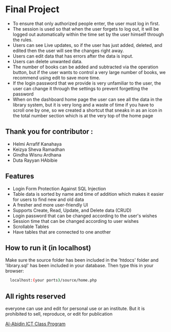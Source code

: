 
# Final Project

- To ensure that only authorized people enter, the user must log in first.
- The session is used so that when the user forgets to log out, it will be logged out automatically within the time set by the user himself through the rules.
- Users can see Live updates, so if the user has just added, deleted, and edited then the user will see the changes right away.
- Users can edit data that has errors after the data is input.
- Users can delete unwanted data.
- The number of books can be added and subtracted via the operation button, but if the user wants to control a very large number of books, we recommend using edit to save more time.
- If the login password that we provide is very unfamiliar to the user, the user can change it through the settings to prevent forgetting the password
- When on the dashboard home page the user can see all the data in the library system, but it is very long and a waste of time if you have to scroll one by one, so we created a shortcut that sneaks in as an icon in the total number section which is at the very top of the home page


## Thank you for contributor :
- Helmi Arrafif Kanahaya
- Keizya Sheva Ramadhan
- Gindha Wisnu Ardhana
- Duta Rayyan HAbibie

 
## Features

- Login Form Protection Against SQL Injection
- Table data is sorted by name and time of addition which makes it easier for users to find new and old data
- A fresher and more user-friendly UI
- Supports Create, Read, Update, and Delete data (CRUD)
- Login password that can be changed according to the user's wishes
- Session time that can be changed according to user wishes
- Scrollable Tables
- Have tables that are connected to one another


## How to run it (in localhost)

Make sure the source folder has been included in the 'htdocs' folder and 'library.sql' has been included in your database. Then type this in your browser:

```bash
  localhost:(your ports)/source/home.php
```


## All rights reserved
everyone can use and edit for personal use or an institute. But it is prohibited to sell, reproduce, or edit for publication

[Al-Abidin ICT Class Program](https://abbs.alabidin.sch.id)

